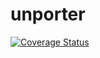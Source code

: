 # unporter

[![Coverage Status](https://coveralls.io/repos/github/cyrilschumacher/unporter/badge.svg?branch=master)](https://coveralls.io/github/cyrilschumacher/unporter?branch=master)